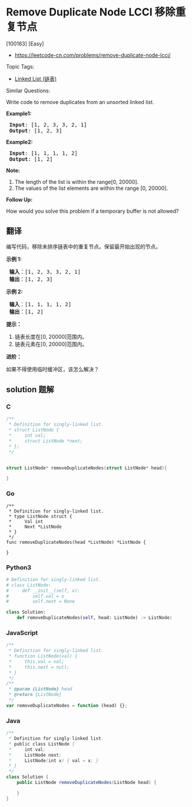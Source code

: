 # Remove Duplicate Node LCCI 移除重复节点

[100163] [Easy]

- https://leetcode-cn.com/problems/remove-duplicate-node-lcci/

Topic Tags:

- [Linked List (链表)](https://leetcode-cn.com/tag/linked-list/)

Similar Questions:

Write code to remove duplicates from an unsorted linked list.

**Example1:**

<pre><strong> Input</strong>: [1, 2, 3, 3, 2, 1]
<strong> Output</strong>: [1, 2, 3]
</pre>

**Example2:**

<pre><strong> Input</strong>: [1, 1, 1, 1, 2]
<strong> Output</strong>: [1, 2]
</pre>

**Note:**

1.  The length of the list is within the range\[0, 20000\].
2.  The values of the list elements are within the range \[0, 20000\].

**Follow Up:**

How would you solve this problem if a temporary buffer is not allowed?

## 翻译

编写代码，移除未排序链表中的重复节点。保留最开始出现的节点。

**示例 1:**

<pre><strong> 输入</strong>：[1, 2, 3, 3, 2, 1]
<strong> 输出</strong>：[1, 2, 3]
</pre>

**示例 2:**

<pre><strong> 输入</strong>：[1, 1, 1, 1, 2]
<strong> 输出</strong>：[1, 2]
</pre>

**提示：**

1.  链表长度在\[0, 20000\]范围内。
2.  链表元素在\[0, 20000\]范围内。

**进阶：**

如果不得使用临时缓冲区，该怎么解决？

## solution 题解

### C

```c
/**
 * Definition for singly-linked list.
 * struct ListNode {
 *     int val;
 *     struct ListNode *next;
 * };
 */


struct ListNode* removeDuplicateNodes(struct ListNode* head){

}


```

### Go

```golang
/**
 * Definition for singly-linked list.
 * type ListNode struct {
 *     Val int
 *     Next *ListNode
 * }
 */
func removeDuplicateNodes(head *ListNode) *ListNode {

}
```

### Python3

```python
# Definition for singly-linked list.
# class ListNode:
#     def __init__(self, x):
#         self.val = x
#         self.next = None

class Solution:
    def removeDuplicateNodes(self, head: ListNode) -> ListNode:
```

### JavaScript

```javascript
/**
 * Definition for singly-linked list.
 * function ListNode(val) {
 *     this.val = val;
 *     this.next = null;
 * }
 */
/**
 * @param {ListNode} head
 * @return {ListNode}
 */
var removeDuplicateNodes = function (head) {};
```

### Java

```java
/**
 * Definition for singly-linked list.
 * public class ListNode {
 *     int val;
 *     ListNode next;
 *     ListNode(int x) { val = x; }
 * }
 */
class Solution {
    public ListNode removeDuplicateNodes(ListNode head) {

    }
}
```
